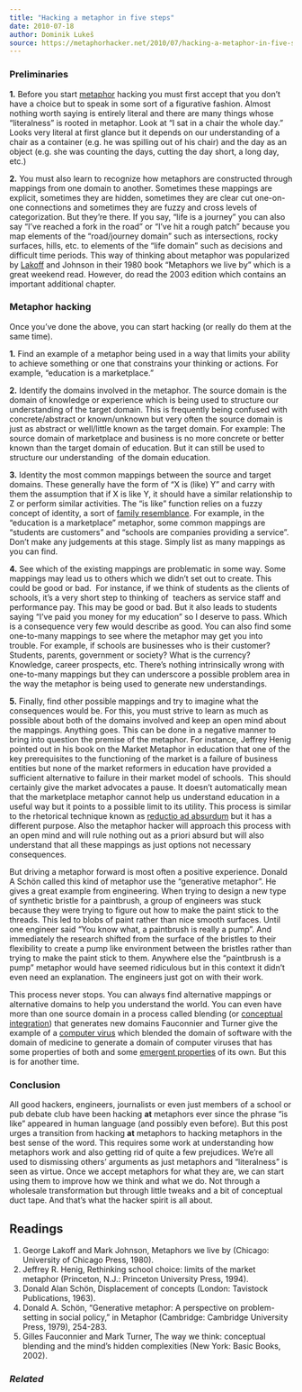 ```yaml
---
title: "Hacking a metaphor in five steps"
date: 2010-07-18
author: Dominik Lukeš
source: https://metaphorhacker.net/2010/07/hacking-a-metaphor-in-five-steps
---
```


### **Preliminaries**

**1.** Before you start [metaphor](http://en.wikipedia.org/wiki/Metaphor "Metaphor") hacking you must first accept that you don’t have a choice but to speak in some sort of a figurative fashion. Almost nothing worth saying is entirely literal and there are many things whose “literalness” is rooted in metaphor. Look at “I sat in a chair the whole day.” Looks very literal at first glance but it depends on our understanding of a chair as a container (e.g. he was spilling out of his chair) and the day as an object (e.g. she was counting the days, cutting the day short, a long day, etc.)

**2.** You must also learn to recognize how metaphors are constructed through mappings from one domain to another. Sometimes these mappings are explicit, sometimes they are hidden, sometimes they are clear cut one-on-one connections and sometimes they are fuzzy and cross levels of categorization. But they’re there. If you say, “life is a journey” you can also say “I’ve reached a fork in the road” or “I’ve hit a rough patch” because you map elements of the “road/journey domain” such as intersections, rocky surfaces, hills, etc. to elements of the “life domain” such as decisions and difficult time periods. This way of thinking about metaphor was popularized by [Lakoff](http://en.wikipedia.org/wiki/George_Lakoff "George Lakoff") and Johnson in their 1980 book “Metaphors we live by” which is a great weekend read. However, do read the 2003 edition which contains an important additional chapter.

### **Metaphor hacking**

Once you’ve done the above, you can start hacking (or really do them at the same time).

**1.** Find an example of a metaphor being used in a way that limits your ability to achieve something or one that constrains your thinking or actions. For example, “education is a marketplace.”

**2.** Identify the domains involved in the metaphor. The source domain is the domain of knowledge or experience which is being used to structure our understanding of the target domain. This is frequently being confused with concrete/abstract or known/unknown but very often the source domain is just as abstract or well/little known as the target domain. For example: The source domain of marketplace and business is no more concrete or better known than the target domain of education. But it can still be used to structure our understanding  of the domain education.

**3.** Identity the most common mappings between the source and target domains. These generally have the form of “X is (like) Y” and carry with them the assumption that if X is like Y, it should have a similar relationship to Z or perform similar activities. The “is like” function relies on a fuzzy concept of identity, a sort of [family resemblance](http://en.wikipedia.org/wiki/Family_resemblance "Family resemblance"). For example, in the “education is a marketplace” metaphor, some common mappings are “students are customers” and “schools are companies providing a service”. Don’t make any judgements at this stage. Simply list as many mappings as you can find.

**4.** See which of the existing mappings are problematic in some way. Some mappings may lead us to others which we didn’t set out to create. This could be good or bad.  For instance, if we think of students as the clients of schools, it’s a very short step to thinking of  teachers as service staff and performance pay. This may be good or bad. But it also leads to students saying “I’ve paid you money for my education” so I deserve to pass. Which is a consequence very few would describe as good. You can also find some one-to-many mappings to see where the metaphor may get you into trouble. For example, if schools are businesses who is their customer? Students, parents, government or society? What is the currency? Knowledge, career prospects, etc. There’s nothing intrinsically wrong with one-to-many mappings but they can underscore a possible problem area in the way the metaphor is being used to generate new understandings.

**5.** Finally, find other possible mappings and try to imagine what the consequences would be. For this, you must strive to learn as much as possible about both of the domains involved and keep an open mind about the mappings. Anything goes. This can be done in a negative manner to bring into question the premise of the metaphor. For instance, Jeffrey Henig pointed out in his book on the Market Metaphor in education that one of the key prerequisites to the functioning of the market is a failure of business entities but none of the market reformers in education have provided a sufficient alternative to failure in their market model of schools.  This should certainly give the market advocates a pause. It doesn’t automatically mean that the marketplace metaphor cannot help us understand education in a useful way but it points to a possible limit to its utility. This process is similar to the rhetorical technique known as [reductio ad absurdum](http://en.wikipedia.org/wiki/Reductio_ad_absurdum "Reductio ad absurdum") but it has a different purpose. Also the metaphor hacker will approach this process with an open mind and will rule nothing out as a priori absurd but will also understand that all these mappings as just options not necessary consequences.

But driving a metaphor forward is most often a positive experience. Donald A Schön called this kind of metaphor use the “generative metaphor”. He gives a great example from engineering. When trying to design a new type of synthetic bristle for a paintbrush, a group of engineers was stuck because they were trying to figure out how to make the paint stick to the threads. This led to blobs of paint rather than nice smooth surfaces. Until one engineer said “You know what, a paintbrush is really a pump”. And immediately the research shifted from the surface of the bristles to their flexibility to create a pump like environment between the bristles rather than trying to make the paint stick to them. Anywhere else the “paintbrush is a pump” metaphor would have seemed ridiculous but in this context it didn’t even need an explanation. The engineers just got on with their work.

This process never stops. You can always find alternative mappings or alternative domains to help you understand the world. You can even have more than one source domain in a process called blending (or [conceptual integration](http://en.wikipedia.org/wiki/Conceptual_blending "Conceptual blending")) that generates new domains Fauconnier and Turner give the example of a [computer virus](http://en.wikipedia.org/wiki/Computer_virus "Computer virus") which blended the domain of software with the domain of medicine to generate a domain of computer viruses that has some properties of both and some [emergent properties](http://en.wikipedia.org/wiki/Emergence "Emergence") of its own. But this is for another time.

### **Conclusion**

All good hackers, engineers, journalists or even just members of a school or pub debate club have been hacking **at** metaphors ever since the phrase “is like” appeared in human language (and possibly even before). But this post urges a transition from hacking **at** metaphors to hacking metaphors in the best sense of the word. This requires some work at understanding how metaphors work and also getting rid of quite a few prejudices. We’re all used to dismissing others’ arguments as just metaphors and “literalness” is seen as virtue. Once we accept metaphors for what they are, we can start using them to improve how we think and what we do. Not through a wholesale transformation but through little tweaks and a bit of conceptual duct tape. And that’s what the hacker spirit is all about.

**Readings**
------------

1. George Lakoff and Mark Johnson, Metaphors we live by (Chicago: University of Chicago Press, 1980).
2. Jeffrey R. Henig, Rethinking school choice: limits of the market metaphor (Princeton, N.J.: Princeton University Press, 1994).
3. Donald Alan Schön, Displacement of concepts (London: Tavistock Publications, 1963).
4. Donald A. Schön, “Generative metaphor: A perspective on problem-setting in social policy,” in Metaphor (Cambridge: Cambridge University Press, 1979), 254-283.
5. Gilles Fauconnier and Mark Turner, The way we think: conceptual blending and the mind’s hidden complexities (New York: Basic Books, 2002).

### *Related*